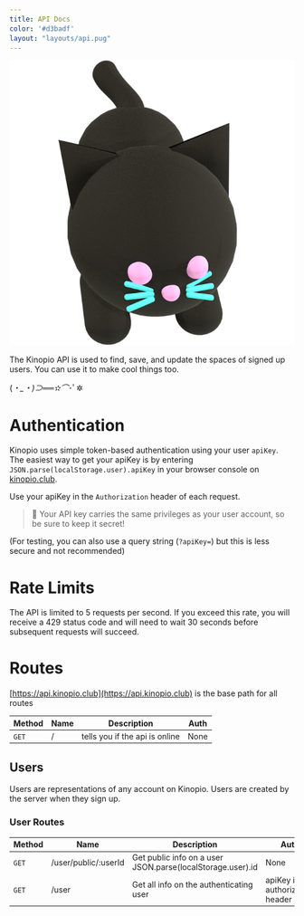 ```yaml
---
title: API Docs
color: '#d3badf'
layout: "layouts/api.pug"
---
```

<img src="/assets/cat.png" class="cat no-shadow"/>

The Kinopio API is used to find, save, and update the spaces of signed up users. You can use it to make cool things too.

(*・_・)⊃══✫⌒*･ﾟ✲

# Authentication

Kinopio uses simple token-based authentication using your user `apiKey`. The easiest way to get your apiKey is by entering `JSON.parse(localStorage.user).apiKey` in your browser console on [kinopio.club](http://kinopio.club).

Use your apiKey in the `Authorization` header of each request.

> 🙈 Your API key carries the same privileges as your user account, so be sure to keep it secret!

(For testing, you can also use a query string (`?apiKey=`) but this is less secure and not recommended)

# Rate Limits

The API is limited to 5 requests per second. If you exceed this rate, you will receive a 429 status code and will need to wait 30 seconds before subsequent requests will succeed.

# Routes

[https://api.kinopio.club](https://api.kinopio.club) is the base path for all routes

Method | Name | Description | Auth
--- | --- | --- | ---
`GET` | / | tells you if the api is online | None

<a name="users"></a>
## Users

Users are representations of any account on Kinopio. Users are created by the server when they sign up.

### User Routes

Method | Name | Description | Auth
--- | --- | --- | ---
`GET` | /user/public/:userId | Get public info on a user JSON.parse(localStorage.user).id | None
`GET` | /user | Get all info on the authenticating user | apiKey in authorization header
